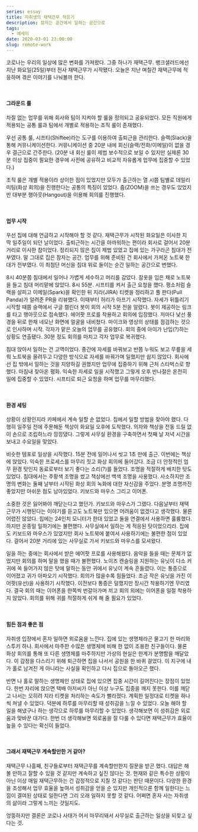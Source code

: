 ```yaml
---
series: essay
title: 자취생의 재택근무 적응기
description: 잠자는 공간에서 일하는 공간으로
tags:
  - 에세이
date: 2020-03-01 23:00:00
slug: remote-work
---
```


코로나는 우리의 일상에 많은 변화를 가져왔다. 그중 하나가 재택근무. 뱅크샐러드에선 지난 화요일(25일)부터 전사 재택근무가 시작됐다. 오늘은 지난 며칠간 재택근무에 적응하며 겪은 이야기를 나눠볼까 한다.

<br/>

#### 그라운드 룰
차질 없는 업무를 위해 회사와 팀이 지켜야 할 룰을 정의되고 공유되었다. 모든 직원에게 적용되는 공통 룰과 팀에서 개별로 적용하는 조직 룰이 존재했다.

우선 공통 룰, 시프티(Shiftee)라는 도구를 이용하여 출퇴근을 관리한다. 슬랙(Slack)을 통해 커뮤니케이션한다. 커뮤니케이션 중 20분 내에 회신(슬랙/전화/이메일)이 없을 경우 결근으로 간주한다. (20분 내 회신 룰이 제법 보수적으로 보일 수 있지만 실제론 30분 이상 집중이 필요한 경우에 사전에 공유하고 비교적 자유롭게 업무에 집중할 수 있었다.)

조직 룰은 개별 적용이라 상이한 점이 있었지만 모두가 출근하는 열 시쯤 팀별로 데일리 미팅(화상 회의)을 진행한다는 공통의 특징이 있었다. 줌(ZOOM)을 쓰는 경우도 있었지만 대부분 행아웃(Hangout)을 이용해 회의를 진행했다.

<br/>

#### 업무 시작
우선 집에 대해 언급하고 시작해야 할 것 같다. 재택근무가 시작된 화요일은 이사한 지 딱 일주일이 되던 날이었다. 출퇴근하는 시간을 아까워하는 편이라 회사로 걸어서 20분 거리로 이사한 참이었다. 정리되지 않은 짐이 제법 있었고 집에 있는 가구라곤 침대가 전부였다. 말 그대로 집은 잠자는 공간. 업무를 위해 준비된 건 회사에서 가져온 노트북 한대가 전부였다. 이 최첨단 머신을 침대 위로 들이는 순간 일하는 공간으로 변했다.

8시 40분쯤 침대에서 일어나 가볍게 세수하고 머리를 감았다. 잠옷을 입은 채로 노트북을 들고 침대 머리맡에 앉았다. 8시 55분. 시프티를 켜서 출근 요청을 했다. 평소처럼 슬랙을 살피고 이메일(Spark)을 확인한 뒤 지라(JIRA) 티켓을 정리하고 풀 판다(Pull Panda)가 알려준 PR을 리뷰했다. 이때부터 허리가 아프기 시작했다. 자세가 뒤틀리기 시작할 때쯤 슬랙에서 구글 캘린더 봇이 회의 시작 5분 전을 알렸다. 봇이 제공하는 링크를 타고 행아웃으로 접속했다. 에어팟 프로를 착용하고 회의에 입장했다. 저마다 낯선 풍경을 뒤로 한채 네모난 화면에 얼굴을 내비쳤다. 마이크와 영상의 상태를 점검하는 것으로 인사하며 시작. 각자가 맡은 오늘의 업무를 공유했다. 회의 중에 아이가 난입(?)하는 상황도 연출됐다. 30분 정도 회의를 마치고 각자 업무로 복귀했다.

침대 앉아서 일하는 건 고역이었다. 중간에 자세를 바꿔보고 반쯤 누워도 보고 무릎을 세워 노트북을 올려두고 다양한 방식으로 자세를 바꿔가며 일했지만 쉽지 않았다. 회사에선 집 밖에서 일하는 것을 지양하길 권했지만 업무에 집중하기 위해 근처 스타벅스로 향했다. 마침내 찾아온 평화. 익숙한 자세로 일을 시작했고 그렇게 오후 반나절은 온전히 일에 집중할 수 있었다. 시프티로 퇴근 요청을 하며 업무를 마무리했다.

<br/>

#### 환경 세팅
상황이 상황인지라 카페에서 계속 일할 순 없었다. 집에서 일할 방법을 찾아야 했다. 다행히 일주일 전에 주문해둔 책상이 화요일 오후에 도착했다. 의자와 책상을 전동 드릴 없이 손으로 조립하느라 낑낑댔다. 그렇게 사무실 환경을 구축하면서 첫째 날 저녁 시간을 보내고 수요일을 맞았다.

비슷한 템포로 일상을 시작했다. 15분 전에 일어나서 씻고 1초 만에 출근. 이번에는 책상에 앉았다. 익숙한 프로세스를 마무리 짓고 화상 회의에 들어갔다. 조금 더 안정적인 업무 환경 탓인지 동료로부터 보기 좋다는 소리(?)를 들었다. 조명을 적절하게 배치한 탓도 있었다. 침대에서는 주황색 조명을 썼고 책상에선 백색 조명을 사용했다. 사소하지만 조명의 변화는 둘째 날부터 시작된 화상 회의 녹화에 대한 자신감을 주었다. 분명 조명까진 좋았지만 아쉬운 점도 남아있었다. 키보드와 마우스 그리고 이어폰.

소중한 것은 잃어봐야 깨닫는다고 했던가. 키보드와 마우스가 그랬다. 다음날부터 재택근무가 시행된다는 이야기를 듣고도 노트북만 있으면 어려움이 없겠다고 생각했다. 물론 어렵진 않았다. 집에는 24인치 모니터가 한대 있었고 둘을 연결에서 사용하면 훌륭했다. 하지만 온종일 일하기에는 불편했다. 사무실에서 일하는 게 적응된 탓이었으리라. 집에도 키보드와 마우스가 있었지만 회사 노트북에 붙여서 사용하기에는 불편한 점이 있었다. 걸어서 20분 거리에 있는 사무실로 가서 키보드와 마우스를 모셔왔다.

일을 하는 중에는 회사에서 받은 에어팟 프로를 사용해왔다. 음악을 들을 때는 문제가 없었지만 회의를 하며 말을 했을 때가 불편했다. 노이즈 캔슬링을 지원하는 유닛이 다소 커 귀에 쏙 들어가지 않은 탓에 말하는 동안 귀에서 유닛이 계속 흔들렸다. 이는 통증으로 이어졌고 귀가 아파오기 시작했다. 회의가 많을수록 힘들었다. 조금 작은 유닛을 가진 이어팟(유선)을 사용하기 시작했다. 이전보다 통증은 덜했지만 장시간 착용하기엔 무리였다. 결국 회의 때는 이어폰을 한쪽씩 번갈아가며 끼고 회의 외에는 이어폰을 일절 착용하지 않았다. 회의를 위해 귀를 적절하게 쉬게 해 줄 필요가 있었다.

<br/>

#### 힘든 점과 좋은 점
자취생 입장에서 혼자 일하면 외로움을 느낀다. 집에 있는 생명체라곤 물고기 한 마리와 스투키 하나. 회사에서 마주한 수많은 생명체에 비해 한 없이 조용한 친구들이다. 물론 화상 회의를 통해 또 다른 생명체를 마주하지만 가상의 현실은 한계가 분명함을 깨달았다. 이 감정을 다스리기 위해 퇴근하면 집을 나서서 공원을 한 바퀴 걸었다. 이 지구에 내가 홀로 남겨진 게 아니라는 사실을 확인하고 다시 집으로 돌아오곤 했다.

반면 나 홀로 말하는 생명체인 상태로 집에 있으면 집중 시간이 길어진다는 장점이 있었다. 한번 자리에 앉으면 택배 아저씨가 아닌 이상 누구도 집중을 깨지 못한다. 이를 깨닫고 나서는 오히려 지라 티켓을 처리하는 속도가 빨라졌다. 계획한 일정대로 티켓을 하나씩 쳐낼 수 있었다. 덕분에 하루를 마무리할 때 성취감을 느낄 수 있었다. 오늘 해야 할 일을 해냈구나 하는 생각으로 하루를 마무리할 수 있었다. 생각해보면 이 성취감은 외로움과 맞바꾼 대가다. 한번 더 생각해보면 외로움을 잘 다룰 수 있다면 재택근무가 효율이 높을 수 있다는 확신이 들었다.

<br/>

#### 그래서 재택근무 계속할만한 거 같아?
재택근무 나흘째, 친구들로부터 재택근무를 계속할만한지 질문을 받곤 했다. 대답은 해볼 만하고 잘할 수 있을 것 같지만 계속하고 싶진 않다는 것. 현재와 같은 특수한 상황이 아닌 이상 매일 재택근무하는 건 감정적으로 지칠 것 같다는 판단 때문이다. 다양한 환경을 조성해서 업무 효율을 높여서 성취감을 얻을 순 있지만 개인적으론 함께 일한다는 느낌이 결여된 상태로 일한다면 그리 오래 일하지 못할 것 같다. 어쩌면 혼자 사는 자취생의 삶이라 그렇게 느끼는 것일지도.

엉뚱하지만 결론은 코로나 사태가 어서 마무리돼서 사무실로 출근하는 일상을 되찾고 싶다는 것.
